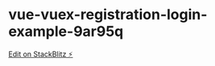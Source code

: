 # vue-vuex-registration-login-example-9ar95q

[Edit on StackBlitz ⚡️](https://stackblitz.com/edit/vue-vuex-registration-login-example-9ar95q)